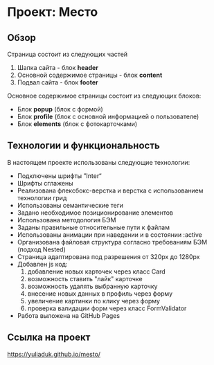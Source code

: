 # Проект: Место

## Обзор
Страница состоит из следующих частей
1. Шапка сайта - блок __header__
2. Основной содержимое страницы - блок __content__
3. Подвал сайта - блок __footer__


Основное содержимое страницы состоит из следующих блоков:
* Блок __popup__ (блок с формой)
* Блок __profile__ (блок с основной информацией о пользователе)
* Блок __elements__ (блок с фотокарточками) 

## Технологии и функциональность
В настоящем проекте использованы следующие технологии:

* Подключены шрифты ”Inter“
* Шрифты сглажены
* Реализована флексбокс-верстка и верстка с использованием технологии грид
* Использованы семантические теги
* Задано необходимое позиционирование элементов
* Использована методология БЭМ
* Заданы правильные относительные пути к файлам
* Использованы анимации при наведении и в состоянии :active
* Организована файловая структура согласно требованиям БЭМ (подход Nested)
* Страница адаптирована под разрешения от 320px до 1280px
* Добавлен js код:
    1. добавление новых карточек через класс Card
    2. возможность ставить "лайк" карточке
    3. возможность удалять выбранную карточку
    4. внесение новых данных в профиль через форму
    5. увеличение картинки по клику через форму
    6. проверка валидации форм через класс FormValidator
* Работа выложена на GitHub Pages


## Ссылка на проект
https://yuliaduk.github.io/mesto/